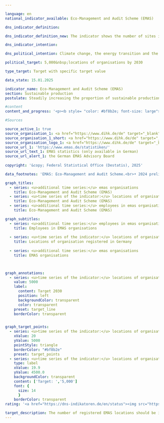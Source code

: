 ```yaml
---

language: en        
national_indicator_available: Eco-Management and Audit Scheme (EMAS)        

dns_indicator_definition:         

dns_indicator_definition_new: The indicator shows the number of sites in Germany registered for the EMAS (Eco-Management and Audit Scheme) environmental management system by both German and foreign organisations.        

dns_indicator_intention:         

dns_political_intention: Climate change, the energy transition and the scarcity of resources are presenting companies with new challenges, with the result that they must organise their business processes, structures and products in a way that protects the environment and conserves resources. The EMAS environmental management system offers a concept for systematic operational environmental protection and is linked to the aim of continuously improving the environmental performance of the organisation's location.        

political_target: 5,000&nbsp;locations of organisations by 2030        

type_target: Target with specific target value        

data_state: 15.01.2025        

indicator_name: Eco-Management and Audit Scheme (EMAS)        
section: Sustainable production        
postulate: Steadily increasing the proportion of sustainable production        

#content         
content_and_progress: '<p><b style= "color: #bf8b2e; font-size: large">12.2.a Eco-Management and Audit Scheme (EMAS)</b><br><br><b>Background</b><br><br>The environmental management system EMAS (Eco-Management and Audit Scheme) is a voluntary instrument of the European Union (EU) that supports organisations of all sizes and sectors in systematically enhancing their environmental performance. Holding an EMAS registration does not necessarily imply that the organisation or its products are fundamentally more environmentally friendly or sustainable than comparable organisations or products.<br><br>For initial registration or renewal of EMAS certification, organisations are required to produce a publicly accessible environmental statement. This statement contains essential information on the organisation’s environmental impacts, including data on energy consumption, emissions, material input, water usage, waste generation, and land use with regard to biodiversity. Since 2010, large enterprises have been obliged to update their environmental statement annually. Small and medium-sized enterprises (SMEs) may do so every two years upon application.<br><br>The environmental statement and other internal documents are subject to regular verification&nbsp;–&nbsp;at least once every three years&nbsp;–&nbsp;by independent, state-accredited environmental verifiers. Organisations that successfully complete these audits and have no violations of environmental law or registered complaints are included in the EMAS register.<br><br>The EMAS register records both the number of registered organisations and their operational sites. Foreign sites of German EMAS organisations are also listed in the register, but are not included in the scope of this indicator.<br><br>Since 2017, companies from certain sectors have been allowed to extend EMAS certification to multiple sites. This so-called multisite procedure was made cross-sectoral at the end of 2023. It enables organisations with numerous, structurally similar locations to have only a representative sample physically audited during initial validation and subsequent inspections. Organisations may choose to register their sites individually or through group registration in the EMAS register&nbsp;–&nbsp;an aspect that has significantly influenced the development of the indicator.<br><br>Although EMAS is a European system, it also has international relevance. In addition to EU Member States, countries such as Norway, Iceland, and Liechtenstein participate. Several multinational corporations&nbsp;–&nbsp;including BMW, Siemens, Coca-Cola HBC, and Nestlé&nbsp;–&nbsp;implement EMAS even at locations outside the EU. These are listed in the EMAS register but are not included in the number of EMAS sites reported here.<br><br>In Germany, various funding programmes support companies in the implementation and maintenance of EMAS. Moreover, EMAS-registered organisations benefit from simplified regulatory environmental inspections in several Länder, as their regular reporting is recognised as evidence of exemplary environmental performance.<br><br><b>Development</b><br><br>Between 2005&nbsp;and 2024, the number of EMAS-registered sites in Germany increased from 1,958&nbsp;to 4,533&nbsp;–&nbsp;an increase of 132%. A decisive factor in this rise was the registration of 1,987&nbsp;Aldi Süd sites in October 2024, following the described adjustment of the multisite procedure. Compared to the previous year (2023), which recorded 2,455&nbsp;registered sites, this corresponds to nearly a doubling in site numbers (+84.6%).<br><br>The politically defined target of increasing the number of EMAS-registered sites to at least 5,000&nbsp;by 2030&nbsp;is likely to be achieved&nbsp;–&nbsp;provided that recent trends continue or that further large-scale group registrations occur. Although the number of EMAS sites had been rising steadily even before 2023, the potential to meet the 2030&nbsp;target is primarily attributable to the expansion of the multisite procedure.<br><br>By contrast, the number of EMAS-registered organisations&nbsp;–&nbsp;irrespective of the number of sites&nbsp;–&nbsp;has remained largely stable since 2020&nbsp;(1,122&nbsp;organisations in 2024), following a significant decline in previous years. Overall, this represents a decrease of 24.7% since 2005.<br><br>At the same time, the number of employees in EMAS organisations increased from 961,000&nbsp;in 2005&nbsp;to 1,258,000&nbsp;in 2024&nbsp;–&nbsp;an increase of 30.9%. Compared with the previous year alone (1,180,000&nbsp;employees), this represents a growth of 6.6% in 2024. The data clearly indicate that EMAS is increasingly being adopted by larger organisations with multiple locations and high employment figures. The introduction of the multisite procedure and the associated reduction in auditing requirements have further strengthened this trend.<br><br>Broken down by economic sector, 38.3% of EMAS sites were attributable to the manufacturing industry. Other notable sectors included education and training (6.5%), other services (6.4%), and water supply, sewerage, waste management, and remediation activities (6.2%). Some EMAS organisations are assigned to more than one economic sector.<br><br>From a regional perspective, in 2024&nbsp;the highest number of EMAS sites was recorded in Baden-Württemberg (1,239), followed by Bayern (1,108) and Nordrhein-Westfalen (773). In Mecklenburg-Vorpommern, only seven EMAS sites were registered.</p>'                

#Sources        

source_active_1: true
source_organisation_1: <a href="https://www.dihk.de/de" target="_blank" onclick="return confirm_alert('the German EMAS Advisory Board', 'En')">German EMAS Advisory Board based on data from the Association of German Chambers of Commerce and Industry</a>
source_organisation_1_short: <a href="https://www.dihk.de/de" target="_blank" onclick="return confirm_alert('the German EMAS Advisory Board', 'En')">German EMAS Advisory Board based on data from the Association of German Chambers of Commerce and Industry</a>
source_organisation_logo_1: <a href="https://www.dihk.de/de" target="_blank" onclick="return confirm_alert('the German EMAS Advisory Board', 'En')"><img src="https://dns-indikatoren.de/public/OrgImgEn/dihk.png" alt="German EMAS Advisory Board based on data from the Association of German Chambers of Commerce and Industry" title=" Click here to visit the homepage of the organizationGerman EMAS Advisory Board based on data from the Association of German Chambers of Commerce and Industry" style="height:60px; width:148px; border:transparent"/></a>
source_url_1: 'https://www.emas.de/statistiken/'
source_url_text_1: EMAS statistics (only available in German)
source_url_alert_1: the German EMAS Advisory Board
        
copyright: '&copy; Federal Statistical Office (Destatis), 2025'        

data_footnotes: 'EMAS: Eco-Management and Audit Scheme.<br>• 2024 preliminary data.'        

graph_titles: 
  - series: <u>additional time series:</u> emas organisations
    title: Eco-Management and Audit Scheme (EMAS)
  - series: <u>time series of the indicator:</u> locations of organisation registered with emas
    title: Eco-Management and Audit Scheme (EMAS)
  - series: <u>additional time series:</u> employees in emas organisations
    title: Eco-Management and Audit Scheme (EMAS)        

graph_subtitles: 
  - series: <u>additional time series:</u> employees in emas organisations
    title: Employees in EMAS organisations
    
  - series: <u>time series of the indicator:</u> locations of organisation registered with emas
    title: Locations of organisation registered in Germany
    
  - series: <u>additional time series:</u> emas organisations
    title: EMAS organisations
            


graph_annotations:
  - series: <u>time series of the indicator:</u> locations of organisation registered with emas
    value: 5000
    label:
      content: Target 2030
      position: left
      backgroundColor: transparent
      color: transparent
    preset: target_line
    borderColor: transparent        


graph_target_points:
  - series: <u>time series of the indicator:</u> locations of organisation registered with emas
    xValue: 20
    yValue: 5000
    pointStyle: triangle
    borderColor: "#bf8b2e"
    preset: target_points
  - series: <u>time series of the indicator:</u> locations of organisation registered with emas
    type: label
    xValue: 19.9
    yValue: 4500.0
    backgroundColor: transparent
    content: ['Target: ','5,000']
    font: {
      size: 14
      }
    borderColor: transparent                        
rating: '<a href="https://dns-indikatoren.de/en/status"><img src="https://sdg-indikatoren.de/public/Wettersymbole/Sonne.png" title="If the trend from 2024 had continued, the target value would have been reached or missed by less than 5% of the difference between the target value and the value at that time." alt="Weathersymbol: Sun"/></a>'        

target_description: The number of registered EMAS locations should be increased to at least 5,000 by 2030.<br><br>• Due to the significant increase in 2024, the six-year average growth is sufficiently strong that, if the trend continues, the politically defined target will be achieved well before 2030. Indicator 12.2.a is therefore assessed as <b>Sun</b> for 2024.        
---
```


